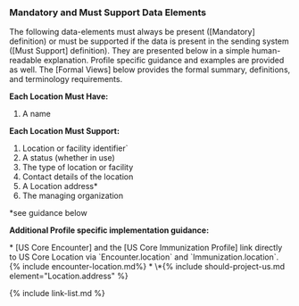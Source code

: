 
### Mandatory and Must Support Data Elements


The following data-elements must always be present ([Mandatory] definition) or must be supported if the data is present in the sending system ([Must Support] definition). They are presented below in a simple human-readable explanation.  Profile specific guidance and examples are provided as well.  The [Formal Views] below provides the  formal summary, definitions, and  terminology requirements.  

**Each Location Must Have:**

1. A name

**Each Location Must Support:**

1.  <span class="bg-success" markdown="1">Location or facility identifier`</span><!-- new-content -->
2.  A status (whether in use)
3.   <span class="bg-success" markdown="1">The type of location or facility</span><!-- new-content -->
4.  Contact details of the location
5.  A Location address*
6.  The managing organization

*see guidance below

**Additional Profile specific implementation guidance:**

<div class="bg-success" markdown="1">
* [US Core Encounter] and the [US Core Immunization Profile] link directly to US Core Location via `Encounter.location` and `Immunization.location`.
{% include encounter-location.md%}
* \*{% include should-project-us.md element="Location.address" %}
</div><!-- new-content -->


{% include link-list.md %}
